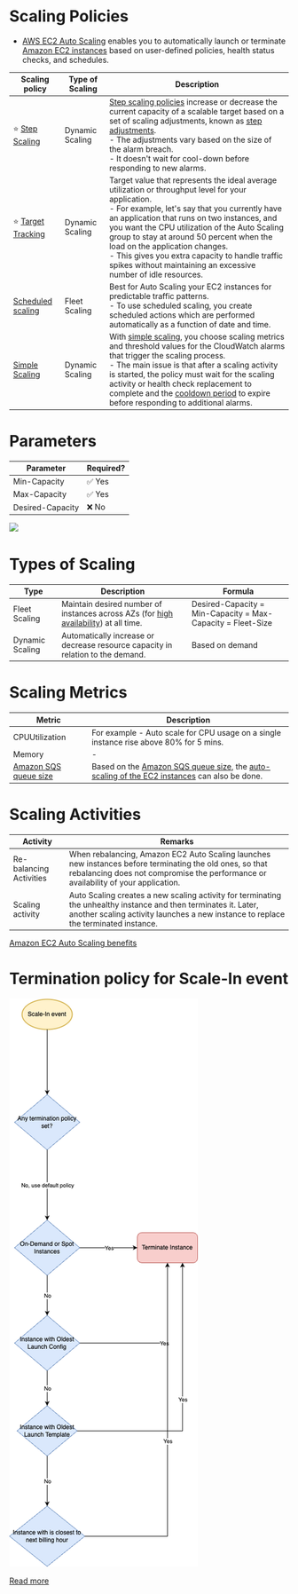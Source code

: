 # Scaling Policies
- [AWS EC2 Auto Scaling](https://aws.amazon.com/getting-started/hands-on/ec2-auto-scaling-spot-instances/) enables you to automatically launch or terminate [Amazon EC2 instances](../Readme.md) based on user-defined policies, health status checks, and schedules.

| Scaling policy                                                                                                                           | Type of Scaling | Description                                                                                                                                                                                                                                                                                                                                                                                                                                                                                                                                               |
|------------------------------------------------------------------------------------------------------------------------------------------|-----------------|-----------------------------------------------------------------------------------------------------------------------------------------------------------------------------------------------------------------------------------------------------------------------------------------------------------------------------------------------------------------------------------------------------------------------------------------------------------------------------------------------------------------------------------------------------------|
| :star: [Step Scaling](https://docs.aws.amazon.com/autoscaling/ec2/userguide/as-scaling-simple-step.html#simple-scaling-policies-aws-cli) | Dynamic Scaling | [Step scaling policies](https://docs.aws.amazon.com/autoscaling/ec2/userguide/as-scaling-simple-step.html) increase or decrease the current capacity of a scalable target based on a set of scaling adjustments, known as [step adjustments](https://docs.aws.amazon.com/autoscaling/ec2/userguide/as-scaling-simple-step.html). <br/>- The adjustments vary based on the size of the alarm breach. <br/>- It doesn't wait for cool-down before responding to new alarms.                                                                                 |
| :star: [Target Tracking](https://docs.aws.amazon.com/autoscaling/ec2/userguide/as-scaling-target-tracking.html)                          | Dynamic Scaling | Target value that represents the ideal average utilization or throughput level for your application.<br/>- For example, let's say that you currently have an application that runs on two instances, and you want the CPU utilization of the Auto Scaling group to stay at around 50 percent when the load on the application changes. <br/>- This gives you extra capacity to handle traffic spikes without maintaining an excessive number of idle resources.                                                                                           |
| [Scheduled scaling](https://docs.aws.amazon.com/autoscaling/ec2/userguide/ec2-auto-scaling-scheduled-scaling.html)                       | Fleet Scaling   | Best for Auto Scaling your EC2 instances for predictable traffic patterns.<br/>- To use scheduled scaling, you create scheduled actions which are performed automatically as a function of date and time.                                                                                                                                                                                                                                                                                                                                                 |
| [Simple Scaling](https://docs.aws.amazon.com/autoscaling/ec2/userguide/as-scaling-simple-step.html)                                      | Dynamic Scaling | With [simple scaling](https://docs.aws.amazon.com/autoscaling/ec2/userguide/as-scaling-simple-step.html), you choose scaling metrics and threshold values for the CloudWatch alarms that trigger the scaling process. <br/>- The main issue is that after a scaling activity is started, the policy must wait for the scaling activity or health check replacement to complete and the [cooldown period](https://docs.aws.amazon.com/autoscaling/ec2/userguide/ec2-auto-scaling-scaling-cooldowns.html) to expire before responding to additional alarms. |

# Parameters

| Parameter        | Required?              |
|------------------|------------------------|
| Min-Capacity     | :white_check_mark: Yes |
| Max-Capacity     | :white_check_mark: Yes |
| Desired-Capacity | :x: No                 |

![](https://docs.aws.amazon.com/autoscaling/ec2/userguide/images/as-basic-diagram.png)

# Types of Scaling

| Type            | Description                                                                                                                                                                  | Formula                                                     |
|-----------------|------------------------------------------------------------------------------------------------------------------------------------------------------------------------------|-------------------------------------------------------------|
| Fleet Scaling   | Maintain desired number of instances across AZs (for [high availability](../../../../1_HLDDesignComponents/0_SystemGlossaries/Reliability/HighAvailability.md)) at all time. | Desired-Capacity = Min-Capacity = Max-Capacity = Fleet-Size |
| Dynamic Scaling | Automatically increase or decrease resource capacity in relation to the demand.                                                                                              | Based on demand                                             |

# Scaling Metrics

| Metric                                            | Description                                                                                                                                                                                                                          |
|---------------------------------------------------|--------------------------------------------------------------------------------------------------------------------------------------------------------------------------------------------------------------------------------------|
| CPUUtilization                                    | For example - Auto scale for CPU usage on a single instance rise above 80% for 5 mins.                                                                                                                                               |
| Memory                                            | -                                                                                                                                                                                                                                    |
| [Amazon SQS queue size](SQSBasedScalingPolicy.md) | Based on the [Amazon SQS queue size](../../../5_MessageBrokerServices/AmazonSQS/Readme.md), the [auto-scaling of the EC2 instances](https://docs.aws.amazon.com/autoscaling/ec2/userguide/as-using-sqs-queue.html) can also be done. |

# Scaling Activities

| Activity                | Remarks                                                                                                                                                                                        |
|-------------------------|------------------------------------------------------------------------------------------------------------------------------------------------------------------------------------------------|
| Re-balancing Activities | When rebalancing, Amazon EC2 Auto Scaling launches new instances before terminating the old ones, so that rebalancing does not compromise the performance or availability of your application. |
| Scaling activity        | Auto Scaling creates a new scaling activity for terminating the unhealthy instance and then terminates it. Later, another scaling activity launches a new instance to replace the terminated instance.                                                                                                                                                                                               |

[Amazon EC2 Auto Scaling benefits](https://docs.aws.amazon.com/autoscaling/ec2/userguide/auto-scaling-benefits.html)

# Termination policy for Scale-In event

![img.png](assets/ASG-Default-Termination-Policy.drawio.png)

[Read more](https://docs.aws.amazon.com/autoscaling/ec2/userguide/ec2-auto-scaling-termination-policies.html)
